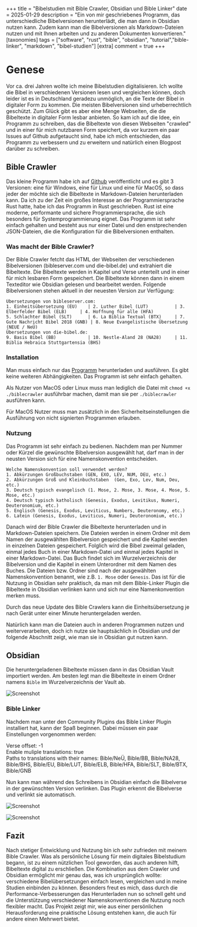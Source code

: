+++
title = "Bibelstudien mit Bible Crawler, Obsidian und Bible Linker"
date = 2025-01-29
description = "Ein von mir geschriebenes Programm, das unterschiedliche Bibelversionen herunterlädt, die man dann in Obsidian nutzen kann. Zudem kann man die Bibelversionen als Markdown-Dateien nutzen und mit Ihnen arbeiten und zu anderen Dokumenten konvertieren."
[taxonomies]
tags = ["software", "rust", "bible", "obsidian", "tutorial","bible-linker", "markdown", "bibel-studien"]
[extra]
comment =  true
+++

# Genese

Vor ca. drei Jahren wollte ich meine Bibelstudien digitalisieren. Ich wollte die Bibel in verschiedenen Versionen lesen und vergleichen können, doch leider ist es in Deutschland geradezu unmöglich, an die Texte der Bibel in digitaler Form zu kommen. Die meisten Bibelversionen sind urheberrechtlich geschützt. Zum Glück gibt es aber eine Menge Webseiten, die die Bibeltexte in digitaler Form lesbar anbieten. So kam ich auf die Idee, ein Programm zu schreiben, das die Bibeltexte von diesen Webseiten "crawled" und in einer für mich nutzbaren Form speichert, da vor kurzem ein paar Issues auf Github aufgetaucht sind, habe ich mich entschieden, das Programm zu verbessern und zu erweitern und natürlich einen Blogpost darüber zu schreiben.

## Bible Crawler

Das kleine Programm habe ich auf [Github](https://github.com/SimeonLukas/Bible-Crawler-Rust) veröffentlicht und es gibt 3 Versionen: eine für Windows, eine für Linux und eine für MacOS, so dass jeder der möchte sich die Bibeltexte in Markdown-Dateien herunterladen kann. Da ich zu der Zeit ein großes Interesse an der Programmiersprache Rust hatte, habe ich das Programm in Rust geschrieben. Rust ist eine moderne, performante und sichere Programmiersprache, die sich besonders für Systemprogrammierung eignet. Das Programm ist sehr einfach gehalten und besteht aus nur einer Datei und den enstprechenden JSON-Dateien, die die Konfiguration für die Bibelversionen enthalten.

### Was macht der Bible Crawler?

Der Bible Crawler fetcht das HTML der Webseiten der verschiedenen Bibelversionen (bibleserver.com und die-bibel.de) und extrahiert die Bibeltexte. Die Bibeltexte werden in Kapitel und Verse unterteilt und in einer für mich lesbaren Form gespeichert. Die Bibeltexte können dann in einem Texteditor wie Obsidian gelesen und bearbeitet werden.
Folgende Bibelversionen stehen aktuell in der neuesten Version zur Verfügung:

```shell
Übersetzungen von bibleserver.com:
1. Einheitsübersetzung (EU)    | 2. Luther Bibel (LUT)          | 3. Elberfelder Bibel (ELB)     | 4. Hoffnung für alle (HFA)    
5. Schlachter Bibel (SLT)      | 6. La Biblia Textual (BTX)     | 7. Gute Nachricht Bibel 2018 (GNB) | 8. Neue Evangelistische Übersetzung (NEUE / NeÜ)
Übersetzungen von die-bibel.de:
9. Basis Bibel (BB)            | 10. Nestle-Aland 28 (NA28)     | 11. Biblia Hebraica Stuttgartensia (BHS)
```

### Installation

Man muss einfach nur das [Programm](https://github.com/SimeonLukas/Bible-Crawler-Rust/releases/latest) herunterladen und ausführen. Es gibt keine weiteren Abhängigkeiten. Das Programm ist sehr einfach gehalten.

Als Nutzer von MacOS oder Linux muss man lediglich die Datei mit `chmod +x ./biblecrawler` ausführbar machen, damit man sie per `./biblecrawler` ausführen kann.

Für MacOS Nutzer muss man zusätzlich in den Sicherheitseinstellungen die Ausführung von nicht signierten Programmen erlauben.


### Nutzung

Das Programm ist sehr einfach zu bedienen.
Nachdem man per Nummer oder Kürzel die gewünschte Bibelversion ausgewählt hat, darf man in der neusten Version sich für eine Namenskonvention entscheiden.

```shell
Welche Namenskonvention soll verwendet werden?
1. Abkürzungen Großbuchstaben (GEN, EXO, LEV, NUM, DEU, etc.)
2. Abkürzungen Groß und Kleinbuchstaben  (Gen, Exo, Lev, Num, Deu, etc.)
3. Deutsch typisch evangelisch (1. Mose, 2. Mose, 3. Mose, 4. Mose, 5. Mose, etc.)
4. Deutsch typisch katholisch (Genesis, Exodus, Levitikus, Numeri, Deuteronomium, etc.)
5. Englisch (Genesis, Exodus, Leviticus, Numbers, Deuteronomy, etc.)
6. Latein (Genesis, Exodus, Leviticus, Numeri, Deuteronomium, etc.)
```

Danach wird der Bible Crawler die Bibeltexte herunterladen und in Markdown-Dateien speichern. Die Dateien werden in einem Ordner mit dem Namen der ausgewählten Bibelversion gespeichert und die Kapitel werden in einzelnen Dateien gespeichert.
Folglich wird die Bibel zweimal geladen, einmal jedes Buch in einer Markdown-Datei und einmal jedes Kapitel in einer Markdown-Datei.
Das Buch findet sich im Wurzelverzeichnis der Bibelversion und die Kapitel in einem Unterordner mit dem Namen des Buches.
Die Dateien bzw. Ordner sind nach der ausgewählten Namenskonvention benannt, wie z.B. `1. Mose` oder `Genesis`.
Das ist für die Nutzung in Obsidian sehr praktisch, da man mit dem Bible-Linker Plugin die Bibeltexte in Obsidian verlinken kann und sich nur eine Namenkonvention merken muss.

Durch das neue Update des Bible Crawlers kann die Einheitsübersetzung je nach Gerät unter einer Minute heruntergeladen werden.

Natürlich kann man die Dateien auch in anderen Programmen nutzen und weiterverarbeiten, doch ich nutze sie hauptsächlich in Obsidian und der folgende Abschnitt zeigt, wie man sie in Obsidian gut nutzen kann.

## Obsidian
Die heruntergeladenen Bibeltexte müssen dann in das Obsidian Vault importiert werden. Am besten legt man die Bibeltexte in einem Ordner namens `Bible` im Wurzelverzeichnis der Vault ab.

![Screenshot](images/crawler00001.png)


### Bible Linker
Nachdem man unter den Community Plugins das Bible Linker Plugin installiert hat, kann der Spaß beginnen. Dabei müssen ein paar Einstellungen vorgenommen werden:

Verse offset: -1  
Enable muliple translations: true  
Paths to translations with their names: Bible/NeÜ, Bible/BB, Bible/NA28, Bible/BHS, Bible/EU, Bible/LUT, Bible/ELB, Bible/HFA, Bible/SLT, Bible/BTX, Bible/GNB

Nun kann man während des Schreibens in Obsidian einfach die Bibelverse in der gewünschten Version verlinken. Das Plugin erkennt die Bibelverse und verlinkt sie automatisch.

![Screenshot](images/crawler00003.png)

![Screenshot](images/crawler00002.jpg)

## Fazit

Nach stetiger Entwicklung und Nutzung bin ich sehr zufrieden mit meinem Bible Crawler. Was als persönliche Lösung für mein digitales Bibelstudium begann, ist zu einem nützlichen Tool geworden, das auch anderen hilft, Bibeltexte digital zu erschließen. Die Kombination aus dem Crawler und Obsidian ermöglicht mir genau das, was ich ursprünglich wollte: verschiedene Bibelübersetzungen einfach lesen, vergleichen und in meine Studien einbinden zu können.
Besonders freut es mich, dass durch die Performance-Verbesserungen das Herunterladen nun so schnell geht und die Unterstützung verschiedener Namenskonventionen die Nutzung noch flexibler macht. Das Projekt zeigt mir, wie aus einer persönlichen Herausforderung eine praktische Lösung entstehen kann, die auch für andere einen Mehrwert bietet.